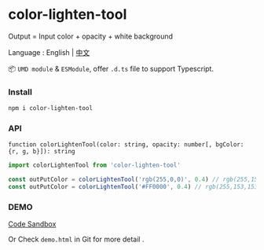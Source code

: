 # color-lighten-tool

Output = Input color + opacity + white background


Language : English | [中文](./README.zh-CN.md)

📦 `UMD module` & `ESModule`, offer `.d.ts` file to support Typescript.

### Install

```bash
npm i color-lighten-tool
```



### API

`function colorLightenTool(color: string, opacity: number[, bgColor: {r, g, b}]): string`

```js
import colorLightenTool from 'color-lighten-tool'

const outPutColor = colorLightenTool('rgb(255,0,0)', 0.4) // rgb(255,153,153)
const outPutColor = colorLightenTool('#FF0000', 0.4) // rgb(255,153,153)
```



### DEMO

[Code Sandbox](https://codesandbox.io/s/color-lighten-tool-demo-g1851?file=/index.html)

Or Check `demo.html` in Git for more detail .

